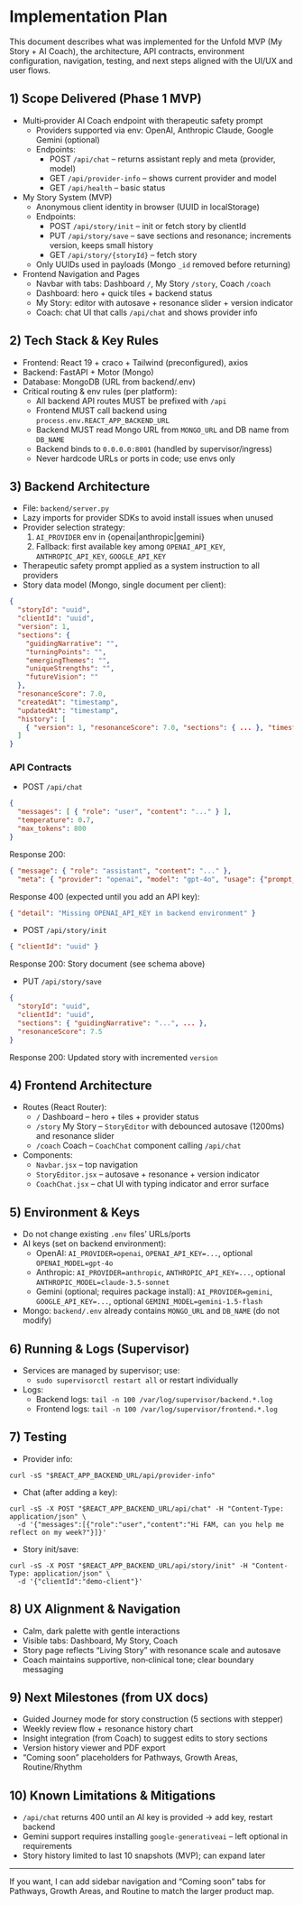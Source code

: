# Implementation Plan

This document describes what was implemented for the Unfold MVP (My Story + AI Coach), the architecture, API contracts, environment configuration, navigation, testing, and next steps aligned with the UI/UX and user flows.

## 1) Scope Delivered (Phase 1 MVP)
- Multi‑provider AI Coach endpoint with therapeutic safety prompt
  - Providers supported via env: OpenAI, Anthropic Claude, Google Gemini (optional)
  - Endpoints:
    - POST `/api/chat` – returns assistant reply and meta (provider, model)
    - GET `/api/provider-info` – shows current provider and model
    - GET `/api/health` – basic status
- My Story System (MVP)
  - Anonymous client identity in browser (UUID in localStorage)
  - Endpoints:
    - POST `/api/story/init` – init or fetch story by clientId
    - PUT `/api/story/save` – save sections and resonance; increments version, keeps small history
    - GET `/api/story/{storyId}` – fetch story
  - Only UUIDs used in payloads (Mongo `_id` removed before returning)
- Frontend Navigation and Pages
  - Navbar with tabs: Dashboard `/`, My Story `/story`, Coach `/coach`
  - Dashboard: hero + quick tiles + backend status
  - My Story: editor with autosave + resonance slider + version indicator
  - Coach: chat UI that calls `/api/chat` and shows provider info

## 2) Tech Stack & Key Rules
- Frontend: React 19 + craco + Tailwind (preconfigured), axios
- Backend: FastAPI + Motor (Mongo)
- Database: MongoDB (URL from backend/.env)
- Critical routing & env rules (per platform):
  - All backend API routes MUST be prefixed with `/api`
  - Frontend MUST call backend using `process.env.REACT_APP_BACKEND_URL`
  - Backend MUST read Mongo URL from `MONGO_URL` and DB name from `DB_NAME`
  - Backend binds to `0.0.0.0:8001` (handled by supervisor/ingress)
  - Never hardcode URLs or ports in code; use envs only

## 3) Backend Architecture
- File: `backend/server.py`
- Lazy imports for provider SDKs to avoid install issues when unused
- Provider selection strategy:
  1) `AI_PROVIDER` env in {openai|anthropic|gemini}
  2) Fallback: first available key among `OPENAI_API_KEY`, `ANTHROPIC_API_KEY`, `GOOGLE_API_KEY`
- Therapeutic safety prompt applied as a system instruction to all providers
- Story data model (Mongo, single document per client):
```json
{
  "storyId": "uuid",
  "clientId": "uuid",
  "version": 1,
  "sections": {
    "guidingNarrative": "",
    "turningPoints": "",
    "emergingThemes": "",
    "uniqueStrengths": "",
    "futureVision": ""
  },
  "resonanceScore": 7.0,
  "createdAt": "timestamp",
  "updatedAt": "timestamp",
  "history": [
    { "version": 1, "resonanceScore": 7.0, "sections": { ... }, "timestamp": "..." }
  ]
}
```

### API Contracts
- POST `/api/chat`
```json
{
  "messages": [ { "role": "user", "content": "..." } ],
  "temperature": 0.7,
  "max_tokens": 800
}
```
Response 200:
```json
{ "message": { "role": "assistant", "content": "..." },
  "meta": { "provider": "openai", "model": "gpt-4o", "usage": {"prompt_tokens": 10, "completion_tokens": 25, "total_tokens": 35}, "processing_time": 1.23 } }
```
Response 400 (expected until you add an API key):
```json
{ "detail": "Missing OPENAI_API_KEY in backend environment" }
```

- POST `/api/story/init`
```json
{ "clientId": "uuid" }
```
Response 200: Story document (see schema above)

- PUT `/api/story/save`
```json
{
  "storyId": "uuid",
  "clientId": "uuid",
  "sections": { "guidingNarrative": "...", ... },
  "resonanceScore": 7.5
}
```
Response 200: Updated story with incremented `version`

## 4) Frontend Architecture
- Routes (React Router):
  - `/` Dashboard – hero + tiles + provider status
  - `/story` My Story – `StoryEditor` with debounced autosave (1200ms) and resonance slider
  - `/coach` Coach – `CoachChat` component calling `/api/chat`
- Components:
  - `Navbar.jsx` – top navigation
  - `StoryEditor.jsx` – autosave + resonance + version indicator
  - `CoachChat.jsx` – chat UI with typing indicator and error surface

## 5) Environment & Keys
- Do not change existing `.env` files’ URLs/ports
- AI keys (set on backend environment):
  - OpenAI: `AI_PROVIDER=openai`, `OPENAI_API_KEY=...`, optional `OPENAI_MODEL=gpt-4o`
  - Anthropic: `AI_PROVIDER=anthropic`, `ANTHROPIC_API_KEY=...`, optional `ANTHROPIC_MODEL=claude-3.5-sonnet`
  - Gemini (optional; requires package install): `AI_PROVIDER=gemini`, `GOOGLE_API_KEY=...`, optional `GEMINI_MODEL=gemini-1.5-flash`
- Mongo: `backend/.env` already contains `MONGO_URL` and `DB_NAME` (do not modify)

## 6) Running & Logs (Supervisor)
- Services are managed by supervisor; use:
  - `sudo supervisorctl restart all` or restart individually
- Logs:
  - Backend logs: `tail -n 100 /var/log/supervisor/backend.*.log`
  - Frontend logs: `tail -n 100 /var/log/supervisor/frontend.*.log`

## 7) Testing
- Provider info:
```
curl -sS "$REACT_APP_BACKEND_URL/api/provider-info"
```
- Chat (after adding a key):
```
curl -sS -X POST "$REACT_APP_BACKEND_URL/api/chat" -H "Content-Type: application/json" \
  -d '{"messages":[{"role":"user","content":"Hi FAM, can you help me reflect on my week?"}]}'
```
- Story init/save:
```
curl -sS -X POST "$REACT_APP_BACKEND_URL/api/story/init" -H "Content-Type: application/json" \
  -d '{"clientId":"demo-client"}'
```

## 8) UX Alignment & Navigation
- Calm, dark palette with gentle interactions
- Visible tabs: Dashboard, My Story, Coach
- Story page reflects “Living Story” with resonance scale and autosave
- Coach maintains supportive, non‑clinical tone; clear boundary messaging

## 9) Next Milestones (from UX docs)
- Guided Journey mode for story construction (5 sections with stepper)
- Weekly review flow + resonance history chart
- Insight integration (from Coach) to suggest edits to story sections
- Version history viewer and PDF export
- “Coming soon” placeholders for Pathways, Growth Areas, Routine/Rhythm

## 10) Known Limitations & Mitigations
- `/api/chat` returns 400 until an AI key is provided → add key, restart backend
- Gemini support requires installing `google-generativeai` – left optional in requirements
- Story history limited to last 10 snapshots (MVP); can expand later

---

If you want, I can add sidebar navigation and “Coming soon” tabs for Pathways, Growth Areas, and Routine to match the larger product map.